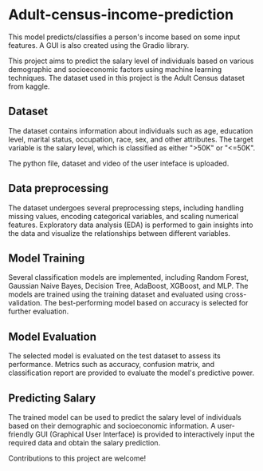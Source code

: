 # Adult-census-income-prediction
This model predicts/classifies a person's income based on some input features. A GUI is also created using the Gradio library.

This project aims to predict the salary level of individuals based on various demographic and socioeconomic factors using machine learning techniques. The dataset used in this project is the Adult Census dataset from kaggle.

## Dataset
The dataset contains information about individuals such as age, education level, marital status, occupation, race, sex, and other attributes. The target variable is the salary level, which is classified as either ">50K" or "<=50K".

The python file, dataset and video of the user inteface is uploaded. 

## Data preprocessing
The dataset undergoes several preprocessing steps, including handling missing values, encoding categorical variables, and scaling numerical features. Exploratory data analysis (EDA) is performed to gain insights into the data and visualize the relationships between different variables.

## Model Training
Several classification models are implemented, including Random Forest, Gaussian Naive Bayes, Decision Tree, AdaBoost, XGBoost, and MLP. The models are trained using the training dataset and evaluated using cross-validation. The best-performing model based on accuracy is selected for further evaluation.

## Model Evaluation
The selected model is evaluated on the test dataset to assess its performance. Metrics such as accuracy, confusion matrix, and classification report are provided to evaluate the model's predictive power.

## Predicting Salary
The trained model can be used to predict the salary level of individuals based on their demographic and socioeconomic information. A user-friendly GUI (Graphical User Interface) is provided to interactively input the required data and obtain the salary prediction.

Contributions to this project are welcome!
